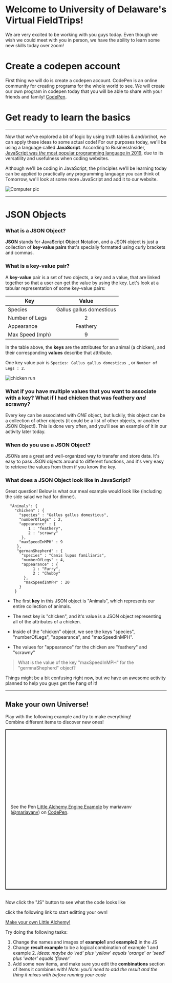 # Welcome to University of Delaware's Virtual FieldTrips!
We are very excited to be working with you guys today. Even though we wish we could meet with you in person, we have the ability to learn some new skills today over zoom!

# Create a codepen account
First thing we will do is create a codepen account. CodePen is an online community for creating programs for the whole world to see.
We will create our own program in codepen today that you will be able to share with your friends and family!
<a href="https://codepen.io">CodePen</a>.</span>

# Get ready to learn the basics
-----------
Now that we've explored a bit of logic by using truth tables & and/or/not, we can apply these ideas to some actual code! For our purposes today, we'll be using a language called **JavaScript**. According to BusinessInsider, <a href="https://www.businessinsider.com/most-popular-programming-languages-github-2019-11" target="_blank">JavaScript was *the* most popular programming language in 2019</a>, due to its versatility and usefulness when coding websites.

Although we'll be coding in JavaScript, the principles we'll be learning today can be applied to practically any programming language you can think of. Tomorrow, we'll look at some more JavaScript and add it to our website.

![Computer pic](https://images.unsplash.com/photo-1550745165-9bc0b252726f?ixlib=rb-1.2.1&ixid=eyJhcHBfaWQiOjEyMDd9&auto=format&fit=crop&w=600&q=60)

-----------


# JSON Objects

### What is a JSON Object?

**JSON** stands for **J**ava**S**cript **O**bject **N**otation, and a JSON object is just a collection of **key-value pairs** that's specially formatted using curly brackets and commas.

### What is a key-value pair?

A **key-value** pair is a set of two objects, a key and a value, that are linked together so that a user can get the value by using the key. Let's look at a tabular representation of some key-value pairs:

|Key        | Value         |
| ----------|:-------------:|
| Species | Gallus gallus domesticus |
| Number of Legs     | 2     |
| Appearance    | Feathery     | 
| Max Speed (mph)    | 9     |

In the table above, the **keys** are the attributes for an animal (a chicken), and their corresponding **values** describe that attribute. 

One key value pair is `Species: Gallus gallus domesticus `, or `Number of Legs : 2`.  


![chicken run](https://img-aws.ehowcdn.com/750x428p/s3-us-west-1.amazonaws.com/contentlab.studiod/getty/8f90ff3795074f1abed46130b079656b)

### What if you have multiple values that you want to associate with a key? What if I had chicken that was feathery *and* scrawny?

Every key can be associated with *ONE* object, but luckily, this object can be a collection of other objects (it could be a list of other objects, or another JSON Object!). This is done very often, and you'll see an example of it in our activity later today.

### When do you use a JSON Object?

JSONs are a great and well-organized way to transfer and store data. It's easy to pass JSON objects around to different functions, and it's very easy to retrieve the values from them if you know the key.

### What does a JSON Object look like in JavaScript?

Great question! Below is what our meal example would look like (including the side salad we had for dinner).

      "Animals": {
        "chicken" : {
          "species" : "Gallus gallus domesticus",
          "numberOfLegs" : 2,
          "appearance" : {
              1 : "feathery",
              2 : "scrawny"
           },
          "maxSpeedInMPH" : 9
         },
         "germanShepherd" : {
           "species" : "Canis lupus familiaris",
           "numberOfLegs" : 4,
           "appearance" : {
                1 : "Furry",
                2 : "Chubby"
            },
            "maxSpeedInMPH" : 20
          }
        }
         
      
- The first **key** in this JSON object is "Animals", which represents our entire collection of animals.

- The next key is "chicken", and it's value is a JSON object representing all of the attributes of a chicken.

- Inside of the "chicken" object, we see the keys "species", "numberOfLegs", "appearance", and "maxSpeedInMPH".

- The values for "appearance" for the chicken are "feathery" and "scrawny"

> What is the value of the key "maxSpeedInMPH" for the "germnaShepherd" object?

Things might be a bit confusing right now, but we have an awesome activity planned to help you guys get the hang of it!

-----------

<h2> Make your own Universe!</h2>
Play with the following example and try to make everything! <br>
Combine different items to discover new ones! <br>

<p class="codepen" data-height="500" data-theme-id="light" data-default-tab="result" data-user="mariavanv" data-slug-hash="pogyyQa" style="height: 500px; box-sizing: border-box; display: flex; align-items: center; justify-content: center; border: 2px solid; margin: 1em 0; padding: 1em;" data-pen-title="Little Alchemy Engine Example">
  <span>See the Pen <a href="https://codepen.io/mariavanv/pen/pogyyQa">
  Little Alchemy Engine Example</a> by mariavanv (<a href="https://codepen.io/mariavanv">@mariavanv</a>)
  on <a href="https://codepen.io">CodePen</a>.</span>
</p>
<script async src="https://static.codepen.io/assets/embed/ei.js"></script>
<br>
Now click the "JS" button to see what the code looks like

click the following link to start editting your own!

<a href="https://codepen.io/mariavanv/pen/jOWqoLy" target="_blank" >Make your own Little Alchemy!</a>


Try doing the following tasks:
<ol>
  <li> Change the names and images of <b>example1</b> and <b>example2</b> in the JS </li>
  <li> Change <b>result example</b> to be a logical combination of example 1 and example 2. <i>Ideas: maybe do 'red' plus 'yellow' equals 'orange' or 'seed' plus 'water' equals 'flower'</i> </li>
  <li> Add some new items, and make sure you edit the <b>combinations</b> section of items it combines with! <i> Note: you'll need to add the result and the thing it mixes with before running your code</i> </li>
 </ol>

